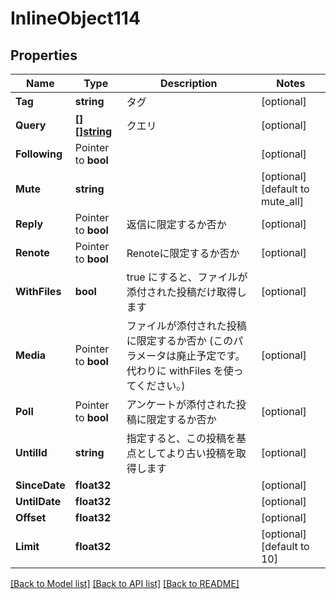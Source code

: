 # InlineObject114

## Properties

Name | Type | Description | Notes
------------ | ------------- | ------------- | -------------
**Tag** | **string** | タグ | [optional] 
**Query** | [**[][]string**](array.md) | クエリ | [optional] 
**Following** | Pointer to **bool** |  | [optional] 
**Mute** | **string** |  | [optional] [default to mute_all]
**Reply** | Pointer to **bool** | 返信に限定するか否か | [optional] 
**Renote** | Pointer to **bool** | Renoteに限定するか否か | [optional] 
**WithFiles** | **bool** | true にすると、ファイルが添付された投稿だけ取得します | [optional] 
**Media** | Pointer to **bool** | ファイルが添付された投稿に限定するか否か (このパラメータは廃止予定です。代わりに withFiles を使ってください。) | [optional] 
**Poll** | Pointer to **bool** | アンケートが添付された投稿に限定するか否か | [optional] 
**UntilId** | **string** | 指定すると、この投稿を基点としてより古い投稿を取得します | [optional] 
**SinceDate** | **float32** |  | [optional] 
**UntilDate** | **float32** |  | [optional] 
**Offset** | **float32** |  | [optional] 
**Limit** | **float32** |  | [optional] [default to 10]

[[Back to Model list]](../README.md#documentation-for-models) [[Back to API list]](../README.md#documentation-for-api-endpoints) [[Back to README]](../README.md)


